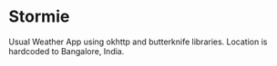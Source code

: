 # Stormie
Usual Weather App using okhttp and butterknife libraries. Location is hardcoded to Bangalore, India.
